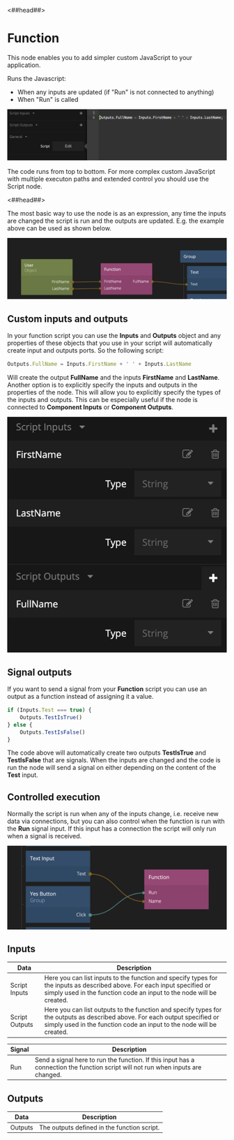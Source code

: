 <##head##>

# Function

This node enables you to add simpler custom JavaScript to your application.

Runs the Javascript:
- When any inputs are updated (if "Run" is not connected to anything)
- When "Run" is called

<div class="ndl-image-with-background l">

![](function-1.png)

</div>

The code runs from top to bottom. For more complex custom JavaScript with multiple executon paths and extended control you should use the <span class="ndl-node">Script</span> node.

<##head##>

The most basic way to use the node is as an expression, any time the inputs are changed the script is run and the outputs are updated. E.g. the example above can be used as shown below.

<div class="ndl-image-with-background l">

![](function-2.png)

</div>

## Custom inputs and outputs

In your function script you can use the **Inputs** and **Outputs** object and any properties of these objects that you use in your script will automatically create input and outputs ports. So the following script:

```javascript
Outputs.FullName = Inputs.FirstName + ' ' + Inputs.LastName
```

Will create the output **FullName** and the inputs **FirstName** and **LastName**. Another option is to explicitly specify the inputs and outputs in the properties of the node. This will allow you to explicitly specify the types of the inputs and outputs. This can be especially useful if the node is connected to **Component Inputs** or **Component Outputs**.

<div class="ndl-image-with-background">

![](function-3.png)

</div>

## Signal outputs

If you want to send a signal from your **Function** script you can use an output as a function instead of assigning it a value.

```javascript
if (Inputs.Test === true) {
    Outputs.TestIsTrue()
} else {
    Outputs.TestIsFalse()
}
```

The code above will automatically create two outputs **TestIsTrue** and **TestIsFalse** that are signals. When the inputs are changed and the code is run the node will send a signal on either depending on the content of the **Test** input.

## Controlled execution

Normally the script is run when any of the inputs change, i.e. receive new data via connections, but you can also control when the function is run with the **Run** signal input. If this input has a connection the script will only run when a signal is received.

<div class="ndl-image-with-background l">

![](function-4.png)

</div>

## Inputs

| Data                                         | Description                                                                                                                                                                                         |
| -------------------------------------------- | --------------------------------------------------------------------------------------------------------------------------------------------------------------------------------------------------- |
| <span class="ndl-data">Script Inputs</span>  | Here you can list inputs to the function and specify types for the inputs as described above. For each input specified or simply used in the function code an input to the node will be created.    |
| <span class="ndl-data">Script Outputs</span> | Here you can list outputs to the function and specify types for the outputs as described above. For each output specified or simply used in the function code an input to the node will be created. |

| Signal                              | Description                                                                                                                      |
| ----------------------------------- | -------------------------------------------------------------------------------------------------------------------------------- |
| <span class="ndl-signal">Run</span> | Send a signal here to run the function. If this input has a connection the function script will not run when inputs are changed. |

## Outputs

| Data                                  | Description                                 |
| ------------------------------------- | ------------------------------------------- |
| <span class="ndl-data">Outputs</span> | The outputs defined in the function script. |
